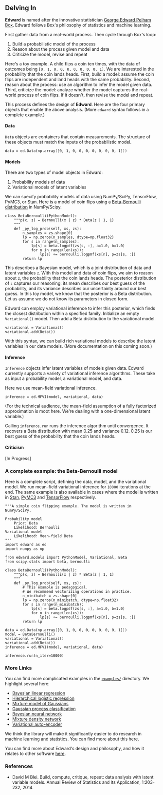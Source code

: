 ## Delving In

**Edward** is named after the innovative statistician
[George Edward Pelham Box](https://en.wikipedia.org/wiki/George_E._P._Box).
Edward follows Box's philosophy of statistics and machine learning.

First gather data from a real-world process. Then cycle through Box's loop:

1. Build a probabilistic model of the process
2. Reason about the process given model and data
3. Criticize the model, revise and repeat

Here's a toy example. A child flips a coin ten times, with the data of outcomes being `[0, 1, 0, 0, 0, 0, 0, 0, 0, 1]`. We are interested in the probability that the coin lands heads. First, build a model: assume the coin flips are independent and land heads with the same probability. Second, reason about the process: use an algorithm to infer the model given data. Third, criticize the model: analyze whether the model captures the real-world process of coin flips. If it doesn't, then revise the model and repeat.

This process defines the design of **Edward**. Here are the four primary objects that enable the above analysis. (More `edward` syntax follows in a complete example.)

#### Data

`Data` objects are containers that contain measurements. The structure of these objects must match the inputs of the probabilistic model.

```{Python}
data = ed.Data(np.array([0, 1, 0, 0, 0, 0, 0, 0, 0, 1]))
```

#### Models

There are two types of model objects in Edward:

1. Probability models of data
2. Variational models of latent variables

We can specify probability models of data using NumPy/SciPy, TensorFlow, PyMC3, or Stan. Here is a model of coin flips using a [Beta-Bernoulli distribution](https://en.wikipedia.org/wiki/Beta-binomial_distribution) in NumPy/Scipy.
```{Python}
class BetaBernoulli(PythonModel):
    """p(x, z) = Bernoulli(x | z) * Beta(z | 1, 1)
    """
    def _py_log_prob(self, xs, zs):
        n_samples = zs.shape[0]
        lp = np.zeros(n_samples, dtype=np.float32)
        for s in range(n_samples):
            lp[s] = beta.logpdf(zs[s, :], a=1.0, b=1.0)
            for n in range(len(xs)):
                lp[s] += bernoulli.logpmf(xs[n], p=zs[s, :])
        return lp
```
This describes a Bayesian model, which is a joint distribution of data and latent variables `z`. With this model and data of coin flips, we aim to reason about `z`, the probability that the coin lands heads. The posterior distribution of `z` captures our reasoning: its mean describes our best guess of the probability, and its variance describes our uncertainty around our best guess. In this toy model, we know that the posterior is a Beta distribution. Let us assume we do not know its parameters in closed form.

Edward can employ variational inference to infer this posterior, which finds the closest distribution within a specified family. Initialize an empty  `Variational()` model. Then add a Beta distribution to the variational model.
```{Python}
variational = Variational()
variational.add(Beta())
```
With this syntax, we can build rich variational models to describe the latent variables in our data models. (More documentation on this coming soon.)

#### Inference

`Inference` objects infer latent variables of models given data. Edward currently supports a variety of variational inference algorithms. These take as input a probability model, a variational model, and data.

Here we use mean-field variational inference.
```
inference = ed.MFVI(model, variational, data)
```
(For the technical audience, the mean-field assumption of a fully factorized approximation is moot here. We're dealing with a one-dimensional latent variable.)

Calling `inference.run` runs the inference algorithm until convergence. It recovers a Beta distribution with mean 0.25 and variance 0.12. 0.25 is our best guess of the probability that the coin lands heads.

#### Criticism

[In Progress]

### A complete example: the Beta-Bernoulli model

Here is a complete script, defining the data, model, and the variational model. We run mean-field variational inference for `10000` iterations at the end. The same example is also available in cases where the model is written in [Stan](https://github.com/blei-lab/edward/blob/master/examples/beta_bernoulli_stan.py), [PyMC3](https://github.com/blei-lab/edward/blob/master/examples/beta_bernoulli_pymc3.py) and [TensorFlow](https://github.com/blei-lab/edward/blob/master/examples/beta_bernoulli_tf.py) respectively.

```{Python}
"""A simple coin flipping example. The model is written in NumPy/SciPy.

Probability model
    Prior: Beta
    Likelihood: Bernoulli
Variational model
    Likelihood: Mean-field Beta
"""
import edward as ed
import numpy as np

from edward.models import PythonModel, Variational, Beta
from scipy.stats import beta, bernoulli

class BetaBernoulli(PythonModel):
    """p(x, z) = Bernoulli(x | z) * Beta(z | 1, 1)
    """
    def _py_log_prob(self, xs, zs):
        # This example is pedagogical.
        # We recommend vectorizing operations in practice.
        n_minibatch = zs.shape[0]
        lp = np.zeros(n_minibatch, dtype=np.float32)
        for s in range(n_minibatch):
            lp[s] = beta.logpdf(zs[s, :], a=1.0, b=1.0)
            for n in range(len(xs)):
                lp[s] += bernoulli.logpmf(xs[n], p=zs[s, :])
        return lp

data = ed.Data(np.array([0, 1, 0, 0, 0, 0, 0, 0, 0, 1]))
model = BetaBernoulli()
variational = Variational()
variational.add(Beta())
inference = ed.MFVI(model, variational, data)

inference.run(n_iter=10000)
```

### More Links

You can find more complicated examples in the [`examples/`](https://github.com/blei-lab/edward/tree/master/examples) directory. We highlight several here:

* [Bayesian linear regression](https://github.com/blei-lab/edward/blob/master/examples/bayesian_linear_regression.py)
* [Hierarchical logistic regression](https://github.com/blei-lab/edward/blob/master/examples/hierarchical_logistic_regression.py)
* [Mixture model of Gaussians](https://github.com/blei-lab/edward/blob/master/examples/mixture_gaussian.py)
* [Gaussian process classification](https://github.com/blei-lab/edward/blob/master/examples/gp_classification.py)
* [Bayesian neural network](https://github.com/blei-lab/edward/blob/master/examples/bayesian_nn.py)
* [Mixture density network](https://github.com/blei-lab/edward/blob/master/examples/mixture_density_network.py)
* [Variational auto-encoder](https://github.com/blei-lab/edward/blob/master/examples/convolutional_vae.py)

We think the library will make it significantly easier to do research in machine learning and statistics. You can find more about this [here](guide-research.md).

You can find more about Edward's design and philosophy, and how it relates to other software [here](design.md).

### References

+ David M Blei. Build, compute, critique, repeat: data analysis with latent variable models. Annual Review of Statistics and Its Application, 1:203-232, 2014.
